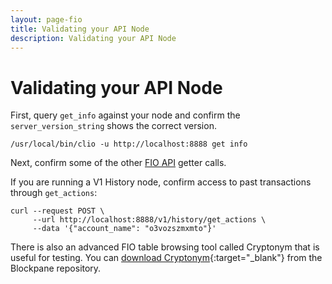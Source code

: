 ```yaml
---
layout: page-fio
title: Validating your API Node
description: Validating your API Node
---
```


# Validating your API Node

First, query `get_info` against your node and confirm the `server_version_string` shows the correct version.

```shell
/usr/local/bin/clio -u http://localhost:8888 get info
```

Next, confirm some of the other [FIO API]({{site.baseurl}}/pages/api/fio-api/#tag--Getters) getter calls.

If you are running a V1 History node, confirm access to past transactions through `get_actions`:

```shell
curl --request POST \
     --url http://localhost:8888/v1/history/get_actions \
     --data '{"account_name": "o3vozszmxmto"}'
```

There is also an advanced FIO table browsing tool called Cryptonym that is useful for testing. You can [download Cryptonym](https://github.com/blockpane/cryptonym){:target="_blank"} from the Blockpane repository.

